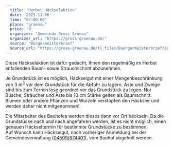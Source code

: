 ```yaml
---
  title: 'Herbst Häckselaktion'
  date: '2023-11-06'
  time: "07:00:00"
  place: "groenau"
  price: '0'
  organizer: "Gemeinde Gross Grönau"
  organizer_url: "https://gross-groenau.de/"
  source: "Bürgermeisterbrief"
  source_url: "https://gross-groenau.de/tl_files/Buergermeisterbrief/Bgm-Brief%20III.%202023%202.%20H%C3%A4lfte%20Herbst%20aktuell.pdf"
---
```


Diese Häckselaktion ist dafür gedacht, Ihnen den regelmäßig im Herbst anfallenden Baum- sowie Strauchschnitt abzunehmen.

Je Grundstück ist es möglich, Häckselgut mit einer Mengenbeschränkung von 3 m<sup>3</sup> vor dem Grundstück für die Abfuhr zu lagern.
Äste und Zweige sind bis zum Termin lose geordnet vor das Grundstück zu legen.
Nur Büsche, Sträucher und Äste bis 10 cm Stärke gelten als Baumschnitt.
Blumen oder andere Pflanzen und Wurzeln verstopfen den Häcksler und werden daher nicht mitgenommen!

Die Mitarbeiter des Bauhofes werden dieses dann vor Ort häckseln.
Da die Grundstücke nach und nach angefahren werden, ist es nicht möglich, einen genauen Häckseltermin für bestimmte Grundstücke zu bestimmen.<br/>
Auf Wunsch kann Häckselgut, nach vorheriger Anmeldung bei der Gemeindeverwaltung (<a href="tel:04509874401">04509/874401</a>), vom Bauhof abgeholt werden.
